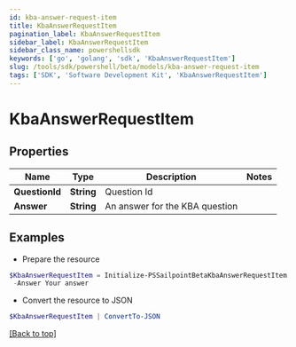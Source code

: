 ```yaml
---
id: kba-answer-request-item
title: KbaAnswerRequestItem
pagination_label: KbaAnswerRequestItem
sidebar_label: KbaAnswerRequestItem
sidebar_class_name: powershellsdk
keywords: ['go', 'golang', 'sdk', 'KbaAnswerRequestItem'] 
slug: /tools/sdk/powershell/beta/models/kba-answer-request-item
tags: ['SDK', 'Software Development Kit', 'KbaAnswerRequestItem']
---
```



# KbaAnswerRequestItem

## Properties

Name | Type | Description | Notes
------------ | ------------- | ------------- | -------------
**QuestionId** |  **String** | Question Id | 
**Answer** |  **String** | An answer for the KBA question | 

## Examples

- Prepare the resource
```powershell
$KbaAnswerRequestItem = Initialize-PSSailpointBetaKbaAnswerRequestItem  -QuestionId 089899f13a8f4da7824996191587bab9 `
 -Answer Your answer
```

- Convert the resource to JSON
```powershell
$KbaAnswerRequestItem | ConvertTo-JSON
```


[[Back to top]](#) 

